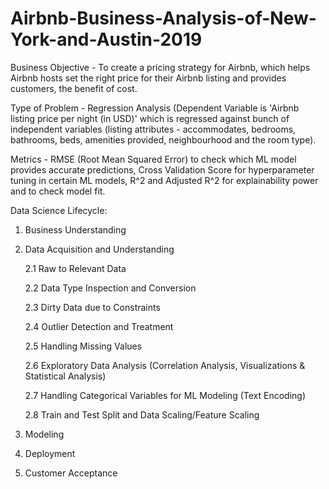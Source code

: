 # Airbnb-Business-Analysis-of-New-York-and-Austin-2019

Business Objective - To create a pricing strategy for Airbnb, which helps Airbnb hosts set the right price for their Airbnb listing and provides customers, the benefit of cost.

Type of Problem - Regression Analysis (Dependent Variable is 'Airbnb listing price per night (in USD)' which is regressed against bunch of independent variables (listing attributes - accommodates, bedrooms, bathrooms, beds, amenities provided, neighbourhood and the room type).

Metrics - RMSE (Root Mean Squared Error) to check which ML model provides accurate predictions, Cross Validation Score for hyperparameter tuning in certain ML models, R^2 and Adjusted R^2 for explainability power and to check model fit.

Data Science Lifecycle:
1. Business Understanding

2. Data Acquisition and Understanding

   2.1 Raw to Relevant Data
   
   2.2 Data Type Inspection and Conversion
   
   2.3 Dirty Data due to Constraints
   
   2.4 Outlier Detection and Treatment
   
   2.5 Handling Missing Values
   
   2.6 Exploratory Data Analysis (Correlation Analysis, Visualizations & Statistical Analysis)
   
   2.7 Handling Categorical Variables for ML Modeling (Text Encoding)
   
   2.8 Train and Test Split and Data Scaling/Feature Scaling
   
3. Modeling

4. Deployment

5. Customer Acceptance



